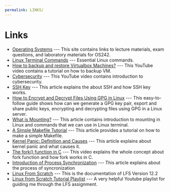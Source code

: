 ```yaml
---
permalink: LINKS/
---
```


# Links

* [Operating Systems](https://os.vlsm.org/) ---
  This site contains links to lecture materials, exam questions, and laboratory materials for OS242.
* [Linux Terminal Commands](https://www.hostinger.com/tutorials/linux-commands) ---
  Essential Linux commands.
* [How to backup and restore Virtualbox Machines?](https://www.youtube.com/watch?v=HkGJr5BJg5g) ---
  This YouTube video contains a tutorial on how to backup VM.
* [Cybersecurity](https://www.youtube.com/watch?v=bPVaOlJ6ln0) ---
  This YouTube video contains introduction to cybersecurity.
* [SSH Key](https://www.niagahoster.co.id/blog/apa-itu-ssh/) ---
  This article explains the about SSH and how SSH key works.
* [How to Encrypt and Decrypt Files Using GPG in Linux](https://www.tecmint.com/gpg-encrypt-decrypt-files/#:~:text=Encrypting%20Files%20Using%20GPG%20in%20Linux&text=To%20encrypt%20a%20plain%20text,text%20file%20to%20be%20encrypted.) ---
  This easy-to-follow guide shows how can we generate a GPG key pair, export and share public keys, encrypting and decrypting files using GPG in a Linux server.
* [What is Mounting?](https://unix.stackexchange.com/questions/3192/what-is-meant-by-mounting-a-device-in-linux) --- This article contains introduction to mounting in Linux and commands that we can use in Linux terminal.
* [A Simple Makefile Tutorial](https://www.cs.colby.edu/maxwell/courses/tutorials/maketutor/) --- This article provides a tutorial on how to make a simple Makefile.
* [Kernel Panic: Definition and Causes](https://medium.com/@redswitches/kernel-panic-definition-and-causes-9237ab9d2170) --- This article explains about kernel panic and what causes it.
* [The fork() function in C](https://www.youtube.com/watch?v=cex9XrZCU14) --- This video explains the whole concept about fork function and how fork works in C.
* [Introduction of Process Synchronization](https://www.geeksforgeeks.org/introduction-of-process-synchronization/) --- This article explains about the process of syncronization
* [Linux From Scratch](https://www.linuxfromscratch.org/lfs/view/12.2/index.html) --- This is the documentation of LFS Version 12.2
* [Linux from Scratch Tutorial Playlist](https://www.youtube.com/playlist?list=PLyc5xVO2uDsDzdT8lkx430hZ-gY69wgS3) --- A very helpful Youtube playlist for guiding me through the LFS assignment.
